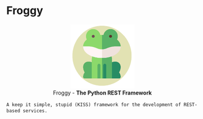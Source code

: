 # Froggy
<p align="center">
  <img width="168px" height="168px" src="https://github.com/tiagomiguelcs/Froggy/blob/master/froggy.png"/><br/>
  Froggy - <b>The Python REST Framework</b><br/>
  
  ```
  A keep it simple, stupid (KISS) framework for the development of REST-based services.
  ```

</p>
